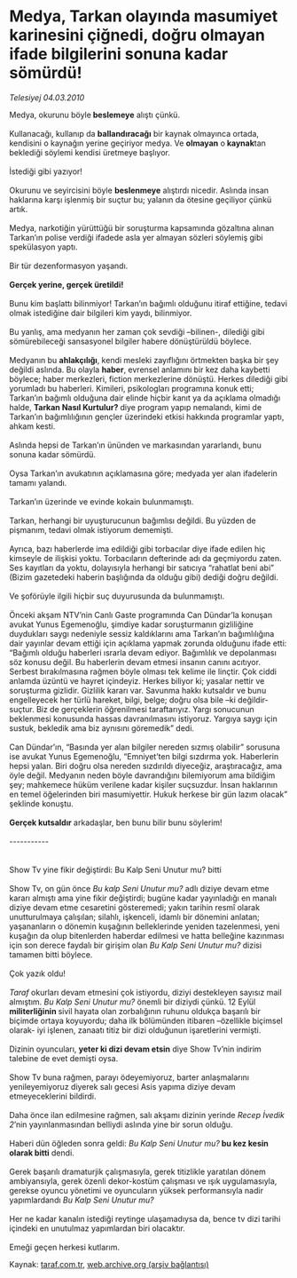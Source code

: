 # Medya, Tarkan olayında masumiyet karinesini çiğnedi, doğru olmayan ifade bilgilerini sonuna kadar sömürdü! 

*Telesiyej 04.03.2010*

<div class="yazi"><p>Medya, okurunu böyle<b> beslemeye</b> alıştı çünkü. <br/><br/>Kullanacağı, kullanıp da <b>ballandıracağı</b> bir kaynak olmayınca ortada, kendisini o kaynağın yerine geçiriyor medya. Ve <b>olmayan</b> o<b> kaynak</b>tan beklediği söylemi kendisi üretmeye başlıyor. <br/><br/>İstediği gibi yazıyor! <br/><br/>Okurunu ve seyircisini böyle <b>beslenmeye</b> alıştırdı nicedir. Aslında insan haklarına karşı işlenmiş bir suçtur bu; yalanın da ötesine geçiliyor çünkü artık. <br/><br/>Medya, narkotiğin yürüttüğü bir soruşturma kapsamında gözaltına alınan Tarkan’ın polise verdiği ifadede asla yer almayan sözleri söylemiş gibi spekülasyon yaptı. <br/><br/>Bir tür dezenformasyon yaşandı.<b> <br/><br/>Gerçek yerine, gerçek üretildi!</b> <br/><br/>Bunu kim başlattı bilinmiyor! Tarkan’ın bağımlı olduğunu itiraf ettiğine, tedavi olmak istediğine dair bilgileri kim yaydı, bilinmiyor. <br/><br/>Bu yanlış, ama medyanın her zaman çok sevdiği –bilinen-, dilediği gibi sömürebileceği sansasyonel bilgiler habere dönüştürüldü böylece. <br/><br/>Medyanın bu <b>ahlakçılığı</b>, kendi mesleki zayıflığını örtmekten başka bir şey değildi aslında. Bu olayla <b>haber</b>, evrensel anlamını bir kez daha kaybetti böylece; haber merkezleri, fiction merkezlerine dönüştü. Herkes dilediği gibi yorumladı bu haberleri. Kimileri, psikologları programına konuk etti; Tarkan’ın bağımlı olduğuna dair elinde hiçbir kanıt ya da açıklama olmadığı halde, <b>Tarkan Nasıl Kurtulur? </b>diye program yapıp nemalandı, kimi de Tarkan’ın bağımlılığının gençler üzerindeki etkisi hakkında programlar yaptı, ahkam kesti. <br/><br/>Aslında hepsi de Tarkan’ın ününden ve markasından yararlandı, bunu sonuna kadar sömürdü. <br/><br/>Oysa Tarkan’ın avukatının açıklamasına göre; medyada yer alan ifadelerin tamamı yalandı. <br/><br/>Tarkan’ın üzerinde ve evinde kokain bulunmamıştı. <br/><br/>Tarkan, herhangi bir uyuşturucunun bağımlısı değildi. Bu yüzden de pişmanım, tedavi olmak istiyorum dememişti. <br/><br/>Ayrıca, bazı haberlerde ima edildiği gibi torbacılar diye ifade edilen hiç kimseyle de ilişkisi yoktu. Torbacıların defterinde adı da geçmiyordu zaten. Ses kayıtları da yoktu, dolayısıyla herhangi bir satıcıya “rahatlat beni abi” (Bizim gazetedeki haberin başlığında da olduğu gibi) dediği doğru değildi. <br/><br/>Ve şoförüyle ilgili hiçbir suç duyurusunda da bulunmamıştı. <br/><br/>Önceki akşam NTV’nin Canlı Gaste programında Can Dündar’la konuşan avukat Yunus Egemenoğlu, şimdiye kadar soruşturmanın gizliliğine duydukları saygı nedeniyle sessiz kaldıklarını ama Tarkan’ın bağımlılığına dair yayınlar devam ettiği için açıklama yapmak zorunda olduğunu ifade etti: “Bağımlı olduğu haberleri ısrarla devam ediyor. Bağımlılık ve depolanması söz konusu değil. Bu haberlerin devam etmesi insanın canını acıtıyor. Serbest bırakılmasına rağmen böyle olması tek kelime ile linçtir. Çok ciddi anlamda üzüntü ve hayret içindeyiz. Herkes biliyor ki; yasalar nettir ve soruşturma gizlidir. Gizlilik kararı var. Savunma hakkı kutsaldır ve bunu engelleyecek her türlü hareket, bilgi, belge; doğru olsa bile –ki değildir- suçtur. Biz de gerçeklerin öğrenilmesi taraftarıyız. Yargı sonucunun beklenmesi konusunda hassas davranılmasını istiyoruz. Yargıya saygı için sustuk, bekledik ama biz aynısını göremedik” dedi. <br/><br/>Can Dündar’ın, “Basında yer alan bilgiler nereden sızmış olabilir” sorusuna ise avukat Yunus Egemenoğlu, “Emniyet’ten bilgi sızdırma yok. Haberlerin hepsi yalan. Biri doğru olsa nereden sızdırıldı diyeceğiz, araştıracağız, ama öyle değil. Medyanın neden böyle davrandığını bilemiyorum ama bildiğim şey; mahkemece hüküm verilene kadar kişiler suçsuzdur. İnsan haklarının en temel öğelerinden biri masumiyettir. Hukuk herkese bir gün lazım olacak” şeklinde konuştu. <b><br/><br/>Gerçek kutsaldır</b> arkadaşlar, ben bunu bilir bunu söylerim! <br/><br/>----------- <br/><br/><br/>Show Tv yine fikir değiştirdi: Bu Kalp Seni Unutur mu? bitti <br/><br/>Show Tv, on gün önce <i>Bu kalp Seni Unutur mu?</i> adlı diziye devam etme kararı almıştı ama yine fikir değiştirdi; bugüne kadar yayınladığı en manalı diziye devam etme cesaretini gösteremedi; yakın tarihin resmî olarak unutturulmaya çalışılan; silahlı, işkenceli, idamlı bir dönemini anlatan; yaşananların o dönemin kuşağının belleklerinde yeniden tazelenmesi, yeni kuşağın da olup bitenlerden haberdar edilmesi ve hatta belleğine kazınması için son derece faydalı bir girişim olan <i>Bu Kalp Seni Unutur mu?</i> dizisi tamamen bitti böylece. <br/><br/>Çok yazık oldu!<i> <br/><br/>Taraf</i> okurları devam etmesini çok istiyordu, diziyi destekleyen sayısız mail almıştım. <i>Bu Kalp Seni Unutur mu?</i> önemli bir diziydi çünkü. 12 Eylül <b>militerliğinin </b>sivil hayata olan zorbalığının ruhunu oldukça başarılı bir biçimde ortaya koyuyordu; daha ilk bölümünden itibaren –özellikle biçimsel olarak- iyi işlenen, zanaatı titiz bir dizi olduğunun işaretlerini vermişti. <br/><br/>Dizinin oyuncuları, <b>yeter ki dizi devam etsin</b> diye Show Tv’nin indirim talebine de evet demişti oysa. <br/><br/>Show Tv buna rağmen, parayı ödeyemiyoruz, barter anlaşmalarını yenileyemiyoruz diyerek salı gecesi Asis yapıma diziye devam etmeyeceklerini bildirdi. <br/><br/>Daha önce ilan edilmesine rağmen, salı akşamı dizinin yerinde <i>Recep İvedik 2</i>’nin yayınlanmasından belliydi aslında yine bir sorun olduğu. <br/><br/>Haberi dün öğleden sonra geldi:<i> Bu Kalp Seni Unutur mu?</i><b> bu kez kesin olarak bitti</b> dendi. <br/><br/>Gerek başarılı dramaturjik çalışmasıyla, gerek titizlikle yaratılan dönem ambiyansıyla, gerek özenli dekor-kostüm çalışması ve ışık uygulamasıyla, gerekse oyuncu yönetimi ve oyuncuların yüksek performansıyla nadir yapımlardandı <i>Bu Kalp Seni Unutur mu?</i> <br/><br/>Her ne kadar kanalın istediği reytinge ulaşamadıysa da, bence tv dizi tarihi içindeki en unutulmaz yapımlardan biri olacaktır. <br/><br/>Emeği geçen herkesi kutlarım.</p></div>

Kaynak: [taraf.com.tr](http://www.taraf.com.tr:80/telesiyej/makale-medya-tarkan-olayinda-masumiyet-karinesini.htm), [web.archive.org (arşiv bağlantısı)](http://web.archive.org/web/20100714160959/http://www.taraf.com.tr:80/telesiyej/makale-medya-tarkan-olayinda-masumiyet-karinesini.htm)
